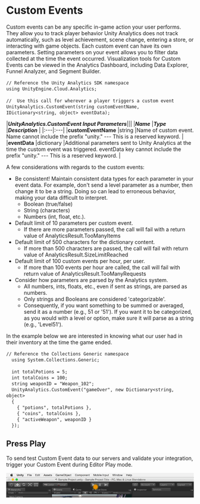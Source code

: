 Custom Events
=============

Custom events can be any specific in-game action your user performs. They allow you to track player behavior Unity Analytics does not track automatically, such as level achievement, scene change, entering a store, or interacting with game objects. Each custom event can have its own parameters. Setting parameters on your event allows you to filter data collected at the time the event occurred. Visualization tools for Custom Events can be viewed in the Analytics Dashboard, including Data Explorer, Funnel Analyzer, and Segment Builder.

````
// Reference the Unity Analytics SDK namespace
using UnityEngine.Cloud.Analytics;

//  Use this call for wherever a player triggers a custom event
UnityAnalytics.CustomEvent(string customEventName,
IDictionary<string, object> eventData);
````

|**_UnityAnalytics.CustomEvent Input Parameters_**|||
|**_Name_** |**_Type_** |**_Description_** |
|:---|:---|
|__customEventName__ |string |Name of custom event. Name cannot include the prefix "unity." --- This is a reserved keyword. |
|__eventData__ |dictionary |Additional parameters sent to Unity Analytics at the time the custom event was triggered. eventData key cannot include the prefix "unity." --- This is a reserved keyword. |

A few considerations with regards to the custom events:

* Be consistent! Maintain consistent data types for each parameter in your event data. For example, don't send a level parameter as a number, then change it to be a string. Doing so can lead to erroneous behavior, making your data difficult to interpret.
    * Boolean (true/false)
    * String (characters)
    * Numbers (int, float, etc.).
* Default limit of 10 parameters per custom event.
    * If there are more parameters passed, the call will fail with a return value of AnalyticsResult.TooManyItems
* Default limit of 500 characters for the dictionary content.  
    * If more than 500 characters are passed, the call will fail with return value of AnalyticsResult.SizeLimitReached
* Default limit of 100 custom events per hour, per user.
    * If more than 100 events per hour are called, the call will fail with return value of AnalyticsResult.TooManyRequests
* Consider how parameters are parsed by the Analytics system.
    * All numbers, ints, floats, etc., even if sent as strings, are parsed as numbers.
    * Only strings and Booleans are considered 'categorizable'.
    * Consequently, if you want something to be summed or averaged, send it as a number (e.g., 51 or '51'). If you want it to be categorized, as you would with a level or option, make sure it will parse as a string (e.g., 'Level51').

In the example below we are interested in knowing what our user had in their inventory at the time the game ended.


````
// Reference the Collections Generic namespace
  using System.Collections.Generic;

  int totalPotions = 5;
  int totalCoins = 100;
  string weaponID = "Weapon_102";
  UnityAnalytics.CustomEvent("gameOver", new Dictionary<string, object>
  {
    { "potions", totalPotions },
    { "coins", totalCoins },
    { "activeWeapon", weaponID }
  });
````

Press Play 
----------
To send test Custom Event data to our servers and validate your integration, trigger your Custom Event during Editor Play mode. 

![](../uploads/Main/AnalyticsPlayGame.gif)

